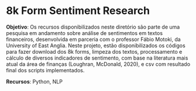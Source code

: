 # 8k Form Sentiment Research

**Objetivo**: Os recursos disponibilizados neste diretório são parte de uma pesquisa em andamento sobre análise de sentimentos em textos financeiros, desenvolvida
em parceria com o professor Fábio Motoki, da University of East Anglia. Neste projeto, estão disponibilizados os códigos para fazer download dos 8k forms, limpeza
dos textos, processamento e cálculo de diversos indicadores de sentimento, com base na literatura mais atual da área de finanças (Loughran, McDonald, 2020), 
e csv com resultado final dos scripts implementados.

**Recursos**: Python, NLP
